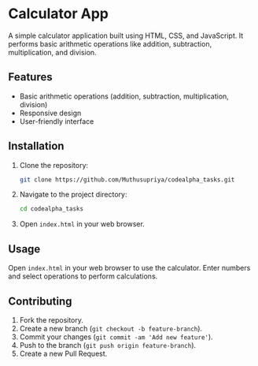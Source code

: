 # Calculator App

A simple calculator application built using HTML, CSS, and JavaScript. It performs basic arithmetic operations like addition, subtraction, multiplication, and division.

## Features

- Basic arithmetic operations (addition, subtraction, multiplication, division)
- Responsive design
- User-friendly interface

## Installation

1. Clone the repository:
    ```bash
    git clone https://github.com/Muthusupriya/codealpha_tasks.git
    ```

2. Navigate to the project directory:
    ```bash
    cd codealpha_tasks
    ```

3. Open `index.html` in your web browser.

## Usage

Open `index.html` in your web browser to use the calculator. Enter numbers and select operations to perform calculations.

## Contributing

1. Fork the repository.
2. Create a new branch (`git checkout -b feature-branch`).
3. Commit your changes (`git commit -am 'Add new feature'`).
4. Push to the branch (`git push origin feature-branch`).
5. Create a new Pull Request.

